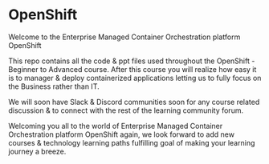 # OpenShift
Welcome to the Enterprise Managed Container Orchestration platform OpenShift

This repo contains all the code & ppt files used throughout the OpenShift - Beginner to Advanced course. After this course you will realize how easy it is to manager & deploy containerized applications letting us to fully focus on the Business rather than IT.

We will soon have Slack & Discord communities soon for any course related discussion & to connect with the rest of the learning community forum.

Welcoming you all to the world of  Enterprise Managed Container Orchestration platform OpenShift again, we look forward to add new courses & technology learning paths fulfilling goal of making your learning journey a breeze. 
